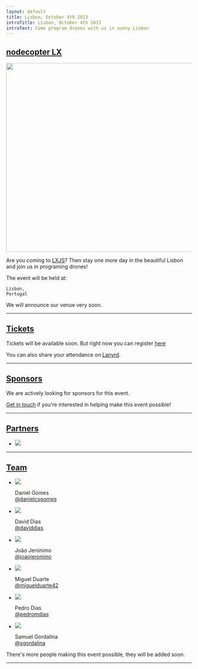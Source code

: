 ```yaml
---
layout: default
title: Lisbon, October 4th 2013
introTitle: Lisbon, October 4th 2013
introText: Come program drones with us in sunny Lisbon
---
```


<h2 id="intro"><a href="#intro">nodecopter LX</a></h2>

<img src="http://www.lisbon.net/pictures/lisbon-view-bairro-alto.jpg" width=512/>

Are you coming to [LXJS](http://2013.lxjs.org)? Then stay one more day in the beautiful Lisbon and join us in programing drones!

The event will be held at:

```
Lisbon,
Portugal
```

We will announce our venue very soon.

<hr>

<h2 id="tickets"><a href="#tickets">Tickets</a></h2>

Tickets will be available soon. But right now you can register [here](https://tito.io/nodecopter/nodecopter-lx)

<p>You can also share your attendance on <a href='http://lanyrd.com/2013/nodecopterlx'>Lanyrd</a>.</p>

<hr>

<h2 id="sponsors"><a href="#sponsors">Sponsors</a></h2>

<p>We are actively looking for sponsors for this event.</p> <a href="mailto:team@nodecopter.pt">Get in touch</a> if you're interested in helping make this event possible!

<hr>

<h2 id="partners"><a href="#partners">Partners</a></h2>

<ul class="sponsors">
  <li>
    <a href="http://inspiring.pt/" title="Inspiring pt's Website" target="_blank"><img src="http://inspiring.pt/wp-content/uploads/2013/02/Inspiring-e1368652880764-300x50.png"></a>
  </li>
</ul>

<hr>

<h2 id="team"><a href="#team">Team</a></h2>

<ul class="team">
  <li>
    <img src="http://www.gravatar.com/avatar/0fe2d959c89cf2d9de497a237c4ea99d?s=200">
    <p>
      Daniel Gomes<br>
      <a href="https://twitter.com/danielcsgomes">@danielcsgomes</a>
    </p>
  </li>
  <li>
    <img src="http://www.gravatar.com/avatar/0b2bf11db649b4901d41510c3b48ea55?s=200">
    <p>
      David Dias<br>
      <a href="https://twitter.com/daviddias">@daviddias</a>
    </p>
  </li>
  <li>
    <img src="https://secure.gravatar.com/avatar/b48ca559272ccab6ba5554be1572c9ef?s=200">
    <p>
      João Jerónimo<br>
      <a href="https://twitter.com/joaojeronimo">@joaojeronimo</a>
    </p>
  </li>
  <li>
    <img src="http://www.gravatar.com/avatar/9a68e46386950544e23ad30276ab7dca?s=200">
    <p>
      Miguel Duarte<br>
      <a href="https://twitter.com/miguelduarte42">@miguelduarte42</a>
    </p>
  </li>
  <li>
    <img src="http://www.gravatar.com/avatar/c278114f8923b4b5363c363e6b22dfd2?s=200">
    <p>
      Pedro Dias<br>
      <a href="https://twitter.com/pedromdias">@pedromdias</a>
    </p>
  </li>
  <li>
    <img src="https://secure.gravatar.com/avatar/a2624352f5141099905845086fd83789?s=200">
    <p>
      Samuel Gordalina<br>
      <a href="https://twitter.com/sgordalina">@sgordalina</a>
    </p>
  </li>
</ul>

<p>There's more people making this event possible, they will be added soon.</p>

<hr>